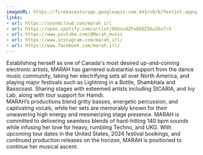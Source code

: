 ```yaml
---
imageURL: https://firebasestorage.googleapis.com:443/v0/b/festivl.appspot.com/o/userContent%2FF46F7710-2C08-4B11-B466-3B38FB28CBD5.png?alt=media&token=682770bc-bb44-4662-81fb-b9f7c8939dc0
links:
- url: https://soundcloud.com/marah_irl
- url: https://open.spotify.com/artist/0OXsxd2Fe85OZ36uZ6xTrX
- url: https://www.youtube.com/@Marah_music
- url: https://www.instagram.com/marah_irl/
- url: https://www.facebook.com/marah.irl/
---
```

Establishing herself as one of Canada's most desired up-and-coming electronic artists, MARAH has garnered substantial support from the dance music community, taking her electrifying sets all over North America, and playing major festivals such as Lightning in a Bottle, Shambhala and Basscoast. Sharing stages with esteemed artists including SICARIA, and Ivy Lab, along with tour support for Hamdi.  
MARAH’s productions blend gritty basses, energetic percussion, and captivating vocals, while her sets are memorably known for their unwavering high energy and mesmerizing stage presence. MARAH is committed to delivering seamless blends of hard-hitting 140 bpm sounds while infusing her love for heavy, rumbling Techno, and UKG. 
With upcoming tour dates in the United States, 2024 festival bookings, and continued production releases on the horizon, MARAH is positioned to continue her musical ascent. 